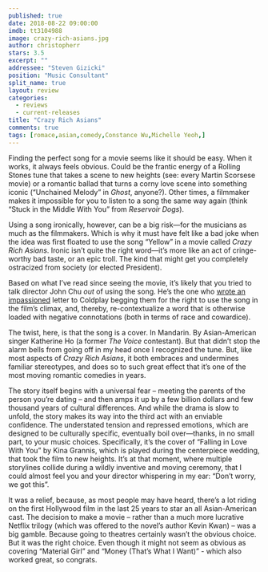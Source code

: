 ```yaml
---
published: true
date: 2018-08-22 09:00:00
imdb: tt3104988
image: crazy-rich-asians.jpg
author: christopherr
stars: 3.5
excerpt: ""
addressee: "Steven Gizicki"
position: "Music Consultant"
split_name: true
layout: review
categories: 
  - reviews
  - current-releases
title: "Crazy Rich Asians"
comments: true
tags: [romace,asian,comedy,Constance Wu,Michelle Yeoh,]
---
```

Finding the perfect song for a movie seems like it should be easy. When it works, it always feels obvious. Could be the frantic energy of a Rolling Stones tune that takes a scene to new heights (see: every Martin Scorsese movie) or a romantic ballad that turns a corny love scene into something iconic (“Unchained Melody” in _Ghost_, anyone?). Other times, a filmmaker makes it impossible for you to listen to a song the same way again (think “Stuck in the Middle With You” from _Reservoir Dogs_).

Using a song ironically, however, can be a big risk—for the musicians as much as the filmmakers. Which is why it must have felt like a bad joke when the idea was first floated to use the song “Yellow” in a movie called _Crazy Rich Asians_. Ironic isn’t quite the right word—it’s more like an act of cringe-worthy bad taste, or an epic troll. The kind that might get you completely ostracized from society (or elected President).

Based on what I’ve read since seeing the movie, it’s likely that you tried to talk director John Chu _out_ of using the song. He’s the one who [wrote an impassioned](https://www.hollywoodreporter.com/news/crazy-rich-asians-read-letter-convinced-coldplay-allow-yellow-movie-1135826) letter to Coldplay begging them for the right to use the song in the film’s climax, and, thereby, re-contextualize a word that is otherwise loaded with negative connotations (both in terms of race and cowardice).

The twist, here, is that the song is a cover. In Mandarin. By Asian-American singer Katherine Ho (a former _The Voice_ contestant). But that didn’t stop the alarm bells from going off in my head once I recognized the tune. But, like most aspects of _Crazy Rich Asians_, it both embraces and undermines familiar stereotypes, and does so to such great effect that it’s one of the most moving romantic comedies in years.

The story itself begins with a universal fear – meeting the parents of the person you’re dating – and then amps it up by a few billion dollars and few thousand years of cultural differences. And while the drama is slow to unfold, the story makes its way into the third act with an enviable confidence. The understated tension and repressed emotions, which are designed to be culturally specific, eventually boil over—thanks, in no small part, to your music choices. Specifically, it’s the cover of “Falling in Love With You” by Kina Grannis, which is played during the centerpiece wedding, that took the film to new heights. It’s at that moment, where multiple storylines collide during a wildly inventive and moving ceremony, that I could almost feel you and your director whispering in my ear: “Don’t worry, we got this”.

It was a relief, because, as most people may have heard, there’s a lot riding on the first Hollywood film in the last 25 years to star an all Asian-American cast. The decision to make a movie – rather than a much more lucrative Netflix trilogy (which was offered to the novel’s author Kevin Kwan) – was a big gamble. Because going to theatres certainly wasn’t the obvious choice. But it was the right choice. Even though it might not seem as obvious as covering “Material Girl” and “Money (That’s What I Want)” - which also worked great, so congrats.